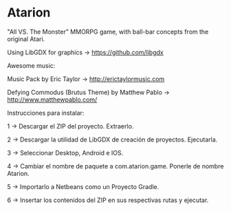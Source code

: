 # Atarion
"All VS. The Monster" MMORPG game, with ball-bar concepts from the original Atari.

Using LibGDX for graphics -> https://github.com/libgdx

Awesome music: 

Music Pack by Eric Taylor -> http://erictaylormusic.com

Defying Commodus (Brutus Theme) by Matthew Pablo -> http://www.matthewpablo.com/

Instrucciones para instalar:

1 -> Descargar el ZIP del proyecto. Extraerlo.

2 -> Descargar la utilidad de LibGDX de creación de proyectos. Ejecutarla.

3 -> Seleccionar Desktop, Android e IOS.

4 -> Cambiar el nombre de paquete a com.atarion.game. Ponerle de nombre Atarion.

5 -> Importarlo a Netbeans como un Proyecto Gradle.

6 -> Insertar los contenidos del ZIP en sus respectivas rutas y ejecutar.
